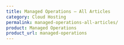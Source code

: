 ```yaml
---
title: Managed Operations – All Articles
category: Cloud Hosting
permalink: managed-operations-all-articles/
product: Managed Operations
product_url: managed-operations
---
```


